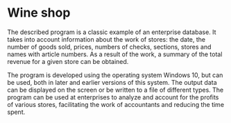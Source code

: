 # Wine shop
The described program is a classic example of an enterprise database. It takes into account information about the work of stores: the date, the number of goods sold, prices, numbers of checks, sections, stores and names with article numbers. As a result of the work, a summary of the total revenue for a given store can be obtained.

The program is developed using the operating system Windows 10, but can be used, both in later and earlier versions of this system. The output data can be displayed on the screen or be written to a file of different types. The program can be used at enterprises to analyze and account for the profits of various stores, facilitating the work of accountants and reducing the time spent.
